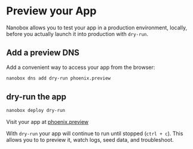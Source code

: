 # Preview your App

Nanobox allows you to test your app in a production environment, locally, before you actually launch it into production with `dry-run`.

## Add a preview DNS
Add a convenient way to access your app from the browser:

```bash
nanobox dns add dry-run phoenix.preview
```

## dry-run the app

```bash
nanobox deploy dry-run
```

Visit your app at <a href="http://phoenix.preview" target="\_blank">phoenix.preview</a>

With `dry-run` your app will continue to run until stopped (`ctrl + c`). This allows you to to preview it, watch logs, seed data, and troubleshoot.
